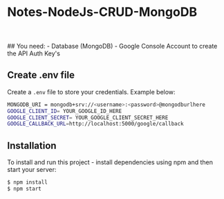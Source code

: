# Notes-NodeJs-CRUD-MongoDB
<br/>
<br/>
## You need:
- Database (MongoDB)
- Google Console Account to create the API Auth Key's

## Create .env file
Create a `.env` file to store your credentials. Example below:

```bash
MONGODB_URI = mongodb+srv://<username>:<password>@mongodburlhere
GOOGLE_CLIENT_ID= YOUR_GOOGLE_ID_HERE
GOOGLE_CLIENT_SECRET= YOUR_GOOGLE_CLIENT_SECRET_HERE
GOOGLE_CALLBACK_URL=http://localhost:5000/google/callback
```

## Installation
To install and run this project - install dependencies using npm and then start your server:

```bash
$ npm install
$ npm start
```
